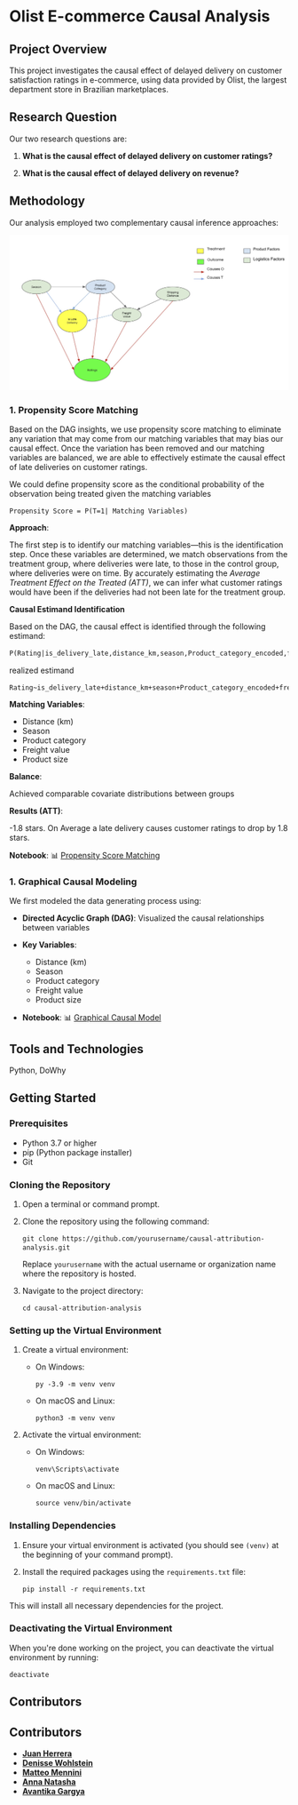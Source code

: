 # Olist E-commerce Causal Analysis

## Project Overview
This project investigates the causal effect of delayed delivery on customer satisfaction ratings in e-commerce, using data provided by Olist, the largest department store in Brazilian marketplaces.



## Research Question
Our two research questions are:

1. **What is the causal effect of delayed delivery on customer ratings?**

2. **What is the causal effect of delayed delivery on revenue?**

## Methodology

Our analysis employed two complementary causal inference approaches:

![Causal DAG](results/figures/pictures/dag.jpg)

### 1. Propensity Score Matching

Based on the DAG insights, we use propensity score matching to eliminate any variation that may come from our matching variables that may bias our causal effect. Once the variation has been removed and our matching variables are balanced, we are able to effectively estimate the causal effect of late deliveries on customer ratings.

We could define propensity score as the conditional probability of the observation being treated given the matching variables
```
Propensity Score = P(T=1| Matching Variables)
```

**Approach**: 

The first step is to identify our matching variables—this is the identification step. Once these variables are determined, we match observations from the treatment group, where deliveries were late, to those in the control group, where deliveries were on time. By accurately estimating the *Average Treatment Effect on the Treated (ATT)*, we can infer what customer ratings would have been if the deliveries had not been late for the treatment group.

**Causal Estimand Identification**

Based on the DAG, the causal effect is identified through the following estimand:

```latex
P(Rating|is_delivery_late,distance_km,season,Product_category_encoded,freight_value,Product_size)
```

realized estimand
```
Rating~is_delivery_late+distance_km+season+Product_category_encoded+freight_value+Product_size
```

**Matching Variables**:
- Distance (km)
- Season
- Product category
- Freight value
- Product size

**Balance**: 

Achieved comparable covariate distributions between groups

**Results (ATT)**: 

-1.8 stars. On Average a late delivery causes customer ratings to drop by 1.8 stars.

**Notebook**: 
📊 [Propensity Score Matching](notebooks/model-development.ipynb)

### 1. Graphical Causal Modeling

We first modeled the data generating process using:

- **Directed Acyclic Graph (DAG)**: Visualized the causal relationships between variables

- **Key Variables**:
   - Distance (km)
   - Season
   - Product category
   - Freight value
   - Product size

- **Notebook**: 📊 [Graphical Causal Model](notebooks/gcm-development.ipynb)


## Tools and Technologies

Python, DoWhy

## Getting Started

### Prerequisites

- Python 3.7 or higher
- pip (Python package installer)
- Git

### Cloning the Repository

1. Open a terminal or command prompt.

2. Clone the repository using the following command:
   ```
   git clone https://github.com/yourusername/causal-attribution-analysis.git
   ```
   Replace `yourusername` with the actual username or organization name where the repository is hosted.

3. Navigate to the project directory:
   ```
   cd causal-attribution-analysis
   ```

### Setting up the Virtual Environment

1. Create a virtual environment:
   - On Windows:
     ```
     py -3.9 -m venv venv
     ```
   - On macOS and Linux:
     ```
     python3 -m venv venv
     ```

2. Activate the virtual environment:
   - On Windows:
     ```
     venv\Scripts\activate
     ```
   - On macOS and Linux:
     ```
     source venv/bin/activate
     ```

### Installing Dependencies

1. Ensure your virtual environment is activated (you should see `(venv)` at the beginning of your command prompt).

2. Install the required packages using the `requirements.txt` file:
   ```
   pip install -r requirements.txt
   ```

This will install all necessary dependencies for the project.

### Deactivating the Virtual Environment

When you're done working on the project, you can deactivate the virtual environment by running:
```
deactivate
```

## Contributors

## Contributors

- **[Juan Herrera](https://www.linkedin.com/in/juanherreras/)** 
- **[Denisse Wohlstein](https://www.linkedin.com/in/denissewohlstein/)** 
- **[Matteo Mennini](https://www.linkedin.com/in/matteomennini/)** 
- **[Anna Natasha](https://www.linkedin.com/in/anna-natasha/)**
- **[Avantika Gargya](https://www.linkedin.com/in/avantika-gargya/)**
